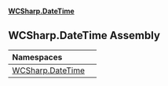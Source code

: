 #### [WCSharp.DateTime](README.md 'README')

## WCSharp.DateTime Assembly

| Namespaces | |
| :--- | :--- |
| [WCSharp.DateTime](WCSharp.DateTime.md 'WCSharp.DateTime') | |
